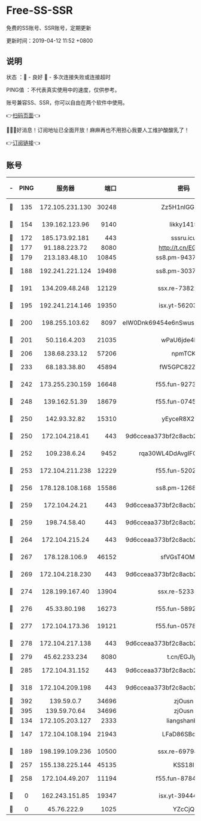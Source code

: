 # Free-SS-SSR

免费的SS账号、SSR账号，定期更新

更新时间：2019-04-12 11:52 +0800

## 说明

状态     ：🙂 - 良好 🙁 - 多次连接失败或连接超时

PING值   ：不代表真实使用中的速度，仅供参考。

账号兼容SS、SSR，你可以自由在两个软件中使用。

👉[扫码页面](https://liesauer.github.io/Free-SS-SSR/)👈

🎉🎉🎉好消息！订阅地址已全面开放！麻麻再也不用担心我要人工维护酸酸乳了！

👉[订阅链接](https://www.liesauer.net/yogurt/subscribe?ACCESS_TOKEN=DAYxR3mMaZAsaqUb)👈

## 账号

|-|PING|服务器|端口|密码|加密方式|区域|
|:----:|:----:|:-----:|-----:|:----:|:----:|:----:|
|🙂|135|172.105.231.130|30248|Zz5H1nlGGKHx|aes-256-cfb|JP|
|🙂|154|139.162.123.96|9140|likky1415|aes-256-cfb|JP|
|🙂|172|185.173.92.181|443|sssru.icu|rc4-md5|RU|
|🙂|177|91.188.223.72|8080|http://t.cn/EGJIyrl|rc4-md5|RU|
|🙂|179|213.183.48.10|10845|ss8.pm-94375071|rc4-md5|RU|
|🙂|188|192.241.221.124|19498|ss8.pm-30379392|aes-256-cfb|US|
|🙂|191|134.209.48.248|12129|ssx.re-73822117|aes-256-cfb|US|
|🙂|195|192.241.214.146|19350|isx.yt-56203261|aes-256-cfb|US|
|🙂|200|198.255.103.62|8097|eIW0Dnk69454e6nSwuspv9DmS201tQ0D|aes-256-cfb|US|
|🙂|201|50.116.4.203|21035|wPaU6jde4NZT|aes-256-cfb|US|
|🙂|206|138.68.233.12|57206|npmTCK|rc4-md5|US|
|🙂|233|68.183.38.80|45894|fW5GPC82Z97G|aes-256-cfb|GB|
|🙂|242|173.255.230.159|16648|f55.fun-92736246|aes-256-cfb|US|
|🙂|248|139.162.51.39|18679|f55.fun-07457025|aes-256-cfb|SG|
|🙂|250|142.93.32.82|15310|yEyceR8X2EVd|aes-256-cfb|GB|
|🙂|250|172.104.218.41|443|9d6cceaa373bf2c8acb22e60b6a58be6|aes-256-cfb|US|
|🙂|252|109.238.6.24|9452|rqa30WL4DdAvgIFG6Fs3znzTa|aes-256-cfb|FR|
|🙂|253|172.104.211.238|12229|f55.fun-52020362|aes-256-cfb|US|
|🙂|256|178.128.108.168|15586|ss8.pm-12681004|aes-256-cfb|SG|
|🙂|259|172.104.24.21|443|9d6cceaa373bf2c8acb22e60b6a58be6|aes-256-cfb|US|
|🙂|259|198.74.58.40|443|9d6cceaa373bf2c8acb22e60b6a58be6|aes-256-cfb|US|
|🙂|264|172.104.215.24|443|9d6cceaa373bf2c8acb22e60b6a58be6|aes-256-cfb|US|
|🙂|267|178.128.106.9|46152|sfVGsT4OMxHC|aes-256-cfb|SG|
|🙂|269|172.104.218.230|443|9d6cceaa373bf2c8acb22e60b6a58be6|aes-256-cfb|US|
|🙂|274|128.199.167.40|13904|ssx.re-52335495|aes-256-cfb|SG|
|🙂|276|45.33.80.198|16273|f55.fun-58920091|aes-256-cfb|US|
|🙂|277|172.104.173.36|19121|f55.fun-05780553|aes-256-cfb|SG|
|🙂|278|172.104.217.138|443|9d6cceaa373bf2c8acb22e60b6a58be6|aes-256-cfb|US|
|🙂|279|45.62.233.234|8080|t.cn/EGJIyrl|rc4-md5|CA|
|🙂|285|172.104.31.152|443|9d6cceaa373bf2c8acb22e60b6a58be6|aes-256-cfb|US|
|🙂|318|172.104.209.198|443|9d6cceaa373bf2c8acb22e60b6a58be6|aes-256-cfb|US|
|🙂|392|139.59.0.7|34696|zjOusn|chacha20|IN|
|🙂|395|139.59.70.64|34696|zjOusn|chacha20|IN|
|🙂|134|172.105.203.127|2333|liangshanbo|chacha20|JP|
|🙂|147|172.104.108.194|21943|LFaD86SBq2lY|aes-256-cfb|JP|
|🙂|189|198.199.109.236|10500|ssx.re-69798607|aes-256-cfb|US|
|🙂|257|155.138.225.144|45135|KSS18l|rc4-md5|US|
|🙂|258|172.104.49.207|11194|f55.fun-87849957|aes-256-cfb|SG|
|🙁|0|162.243.151.85|19347|isx.yt-39444935|aes-256-cfb|US|
|🙁|0|45.76.222.9|1025|YZcCjQ|rc4-md5|JP|
